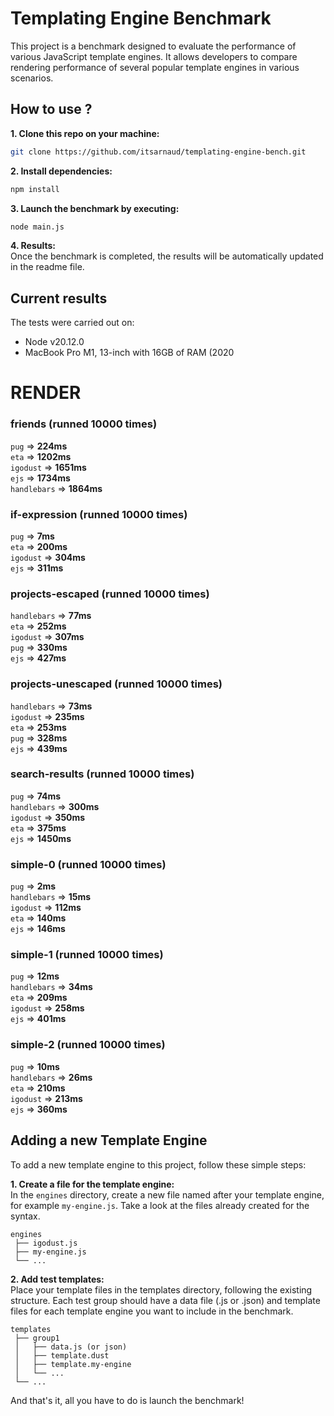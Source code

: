 # Templating Engine Benchmark

This project is a benchmark designed to evaluate the performance of various JavaScript template engines. It allows developers to compare rendering performance of several popular template engines in various scenarios.

## How to use ?

**1. Clone this repo on your machine:**
```bash
git clone https://github.com/itsarnaud/templating-engine-bench.git
```

**2. Install dependencies:**
```bash
npm install
```

**3. Launch the benchmark by executing:**
```bash
node main.js
```

**4. Results:<br/>**
Once the benchmark is completed, the results will be automatically updated in the readme file.

## Current results

The tests were carried out on:
- Node v20.12.0
- MacBook Pro M1, 13-inch with 16GB of RAM (2020

<!-- <render performance> -->
# RENDER 

### friends (runned 10000 times) 
`pug` => **224ms** <br/> 
`eta` => **1202ms** <br/> 
`igodust` => **1651ms** <br/> 
`ejs` => **1734ms** <br/> 
`handlebars` => **1864ms** <br/> 

### if-expression (runned 10000 times) 
`pug` => **7ms** <br/> 
`eta` => **200ms** <br/> 
`igodust` => **304ms** <br/> 
`ejs` => **311ms** <br/> 

### projects-escaped (runned 10000 times) 
`handlebars` => **77ms** <br/> 
`eta` => **252ms** <br/> 
`igodust` => **307ms** <br/> 
`pug` => **330ms** <br/> 
`ejs` => **427ms** <br/> 

### projects-unescaped (runned 10000 times) 
`handlebars` => **73ms** <br/> 
`igodust` => **235ms** <br/> 
`eta` => **253ms** <br/> 
`pug` => **328ms** <br/> 
`ejs` => **439ms** <br/> 

### search-results (runned 10000 times) 
`pug` => **74ms** <br/> 
`handlebars` => **300ms** <br/> 
`igodust` => **350ms** <br/> 
`eta` => **375ms** <br/> 
`ejs` => **1450ms** <br/> 

### simple-0 (runned 10000 times) 
`pug` => **2ms** <br/> 
`handlebars` => **15ms** <br/> 
`igodust` => **112ms** <br/> 
`eta` => **140ms** <br/> 
`ejs` => **146ms** <br/> 

### simple-1 (runned 10000 times) 
`pug` => **12ms** <br/> 
`handlebars` => **34ms** <br/> 
`eta` => **209ms** <br/> 
`igodust` => **258ms** <br/> 
`ejs` => **401ms** <br/> 

### simple-2 (runned 10000 times) 
`pug` => **10ms** <br/> 
`handlebars` => **26ms** <br/> 
`eta` => **210ms** <br/> 
`igodust` => **213ms** <br/> 
`ejs` => **360ms** <br/> 

<!-- <end> -->

## Adding a new Template Engine

To add a new template engine to this project, follow these simple steps:

**1. Create a file for the template engine:<br/>**
In the `engines` directory, create a new file named after your template engine, for example `my-engine.js`. Take a look at the files already created for the syntax.

```
engines
 ├── igodust.js
 ├── my-engine.js
 └── ...
```

**2. Add test templates: <br/>**
Place your template files in the templates directory, following the existing structure. Each test group should have a data file (.js or .json) and template files for each template engine you want to include in the benchmark.

```
templates
 ├── group1
 │   ├── data.js (or json)
 │   ├── template.dust
 │   ├── template.my-engine
 │   └── ...
 └── ...
```

 And that's it, all you have to do is launch the benchmark!
